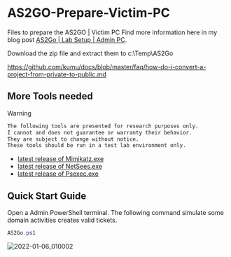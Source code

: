 # AS2GO-Prepare-Victim-PC
Files to prepare the AS2GO | Victim PC
Find more information here in my blog post [AS2Go | Lab Setup | Admin PC](https://herrhozi.com/2022/01/06/as2go-lab-setup-victim-pc/). 

Download the zip file and extract them to c:\Temp\AS2Go

https://github.com/kumu/docs/blob/master/faq/how-do-i-convert-a-project-from-private-to-public.md

## More Tools needed


Warning
  ```sh
  The following tools are presented for research purposes only. 
  I cannot and does not guarantee or warranty their behavior. 
  They are subject to change without notice. 
  These tools should be run in a test lab environment only.
  ```


- [latest release of Mimikatz.exe](https://github.com/gentilkiwi/mimikatz/releases/)
- [latest release of NetSees.exe](https://www.joeware.net/freetools/tools/netsess/)
- [latest release of Psexec.exe](https://docs.microsoft.com/en-us/sysinternals/downloads/psexec/)




## Quick Start Guide
Open a Admin PowerShell terminal. The following command simulate some domain activities creates valid tickets.
```PowerShell
AS2Go.ps1
```


![2022-01-06_010002](https://user-images.githubusercontent.com/96825160/148306966-d9272075-1912-4cd9-b01f-feb595e3a1e6.png)
